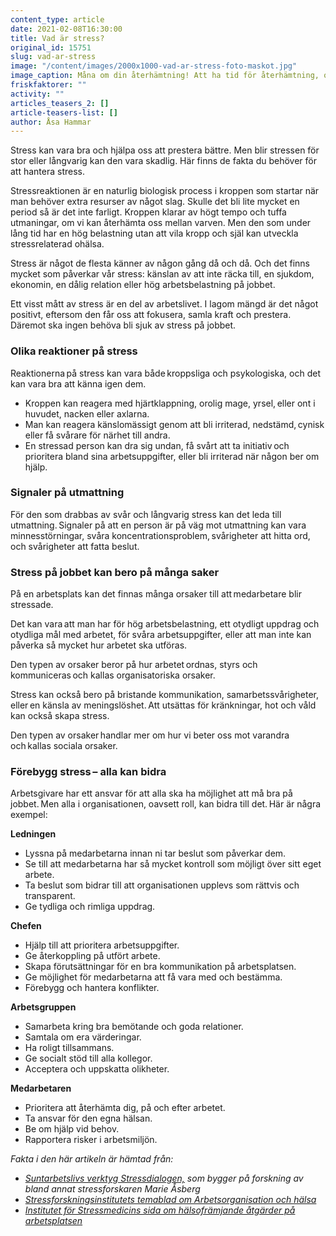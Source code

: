 ```yaml
---
content_type: article
date: 2021-02-08T16:30:00
title: Vad är stress?
original_id: 15751
slug: vad-ar-stress
image: "/content/images/2000x1000-vad-ar-stress-foto-maskot.jpg"
image_caption: Måna om din återhämtning! Att ha tid för återhämtning, och ha en balans mellan krav och kontroll på jobbet  - det är faktorer som minskar stressen, visar forskning.
friskfaktorer: ""
activity: ""
articles_teasers_2: []
article-teasers-list: []
author: Åsa Hammar
---
```


Stress kan vara bra och hjälpa oss att prestera bättre. Men blir stressen för stor eller långvarig kan den vara skadlig. Här finns de fakta du behöver för att hantera stress.

Stressreaktionen är en naturlig biologisk process i kroppen som startar när man behöver extra resurser av något slag. Skulle det bli lite mycket en period så är det inte farligt. Kroppen klarar av högt tempo och tuffa utmaningar, om vi kan återhämta oss mellan varven. Men den som under lång tid har en hög belastning utan att vila kropp och själ kan utveckla stressrelaterad ohälsa.

Stress är något de flesta känner av någon gång då och då. Och det finns mycket som påverkar vår stress: känslan av att inte räcka till, en sjukdom, ekonomin, en dålig relation eller hög arbetsbelastning på jobbet.

Ett visst mått av stress är en del av arbetslivet. I lagom mängd är det något positivt, eftersom den får oss att fokusera, samla kraft och prestera. Däremot ska ingen behöva bli sjuk av stress på jobbet.

### Olika reaktioner på stress

Reaktionerna på stress kan vara både kroppsliga och psykologiska, och det kan vara bra att känna igen dem.

- Kroppen kan reagera med hjärtklappning, orolig mage, yrsel, eller ont i huvudet, nacken eller axlarna.
- Man kan reagera känslomässigt genom att bli irriterad, nedstämd, cynisk eller få svårare för närhet till andra.
- En stressad person kan dra sig undan, få svårt att ta initiativ och prioritera bland sina arbetsuppgifter, eller bli irriterad när någon ber om hjälp.

### Signaler på utmattning

För den som drabbas av svår och långvarig stress kan det leda till utmattning. Signaler på att en person är på väg mot utmattning kan vara minnesstörningar, svåra koncentrationsproblem, svårigheter att hitta ord, och svårigheter att fatta beslut.

### Stress på jobbet kan bero på många saker

På en arbetsplats kan det finnas många orsaker till att medarbetare blir stressade.

Det kan vara att man har för hög arbetsbelastning, ett otydligt uppdrag och otydliga mål med arbetet, för svåra arbetsuppgifter, eller att man inte kan påverka så mycket hur arbetet ska utföras.

Den typen av orsaker beror på hur arbetet ordnas, styrs och kommuniceras och kallas organisatoriska orsaker.

Stress kan också bero på bristande kommunikation, samarbetssvårigheter, eller en känsla av meningslöshet. Att utsättas för kränkningar, hot och våld kan också skapa stress.

Den typen av orsaker handlar mer om hur vi beter oss mot varandra och kallas sociala orsaker.

### Förebygg stress – alla kan bidra

Arbetsgivare har ett ansvar för att alla ska ha möjlighet att må bra på jobbet. Men alla i organisationen, oavsett roll, kan bidra till det. Här är några exempel:

**Ledningen**

- Lyssna på medarbetarna innan ni tar beslut som påverkar dem.
- Se till att medarbetarna har så mycket kontroll som möjligt över sitt eget arbete.
- Ta beslut som bidrar till att organisationen upplevs som rättvis och transparent.
- Ge tydliga och rimliga uppdrag.

**Chefen**

- Hjälp till att prioritera arbetsuppgifter.
- Ge återkoppling på utfört arbete.
- Skapa förutsättningar för en bra kommunikation på arbetsplatsen.
- Ge möjlighet för medarbetarna att få vara med och bestämma.
- Förebygg och hantera konflikter.

**Arbetsgruppen**

- Samarbeta kring bra bemötande och goda relationer.
- Samtala om era värderingar.
- Ha roligt tillsammans.
- Ge socialt stöd till alla kollegor.
- Acceptera och uppskatta olikheter.

**Medarbetaren**

- Prioritera att återhämta dig, på och efter arbetet.
- Ta ansvar för den egna hälsan.
- Be om hjälp vid behov.
- Rapportera risker i arbetsmiljön.

_Fakta i den här artikeln är hämtad från:_

- _[Suntarbetslivs verktyg Stressdialogen,](https://stressdialogen.suntarbetsliv.se/las-om-stress/det-har-ar-stress/) som bygger på forskning av bland annat stressforskaren Marie Åsberg_
- _[Stressforskningsinstitutets temablad om Arbetsorganisation och hälsa](https://www.stressforskning.su.se/polopoly_fs/1.230056.1604569838!/menu/standard/file/Arbetsorganisation%20och%20h%C3%A4lsa%20webb.pdf)_
- _[Institutet för Stressmedicins sida om hälsofrämjande åtgärder på arbetsplatsen](https://www.vgregion.se/ov/ism/arbetsliv/halsoframjande-arbetsplats/vagledande-principer/halsoframjande-atgarder-pa-arbetsplatsen/)_
